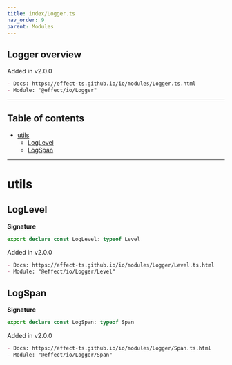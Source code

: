 ```yaml
---
title: index/Logger.ts
nav_order: 9
parent: Modules
---
```


## Logger overview

Added in v2.0.0

```md
- Docs: https://effect-ts.github.io/io/modules/Logger.ts.html
- Module: "@effect/io/Logger"
```

---

<h2 class="text-delta">Table of contents</h2>

- [utils](#utils)
  - [LogLevel](#loglevel)
  - [LogSpan](#logspan)

---

# utils

## LogLevel

**Signature**

```ts
export declare const LogLevel: typeof Level
```

Added in v2.0.0

```md
- Docs: https://effect-ts.github.io/io/modules/Logger/Level.ts.html
- Module: "@effect/io/Logger/Level"
```

## LogSpan

**Signature**

```ts
export declare const LogSpan: typeof Span
```

Added in v2.0.0

```md
- Docs: https://effect-ts.github.io/io/modules/Logger/Span.ts.html
- Module: "@effect/io/Logger/Span"
```
